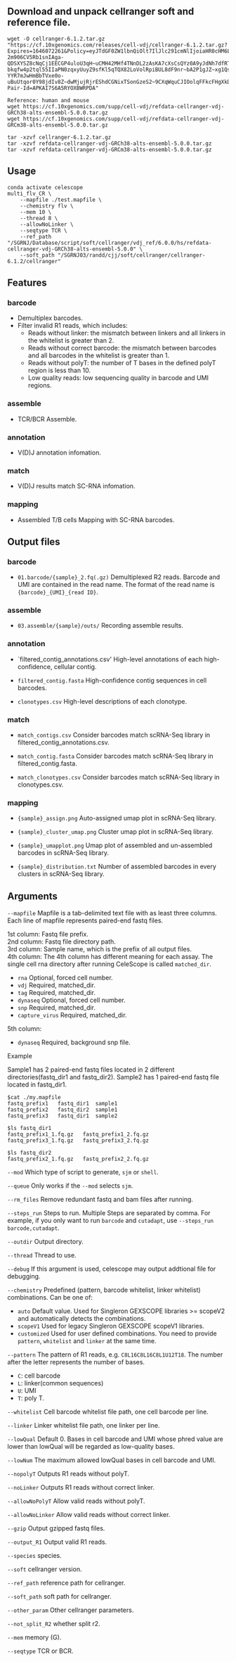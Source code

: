 ## Download and unpack cellranger soft and reference file.
```
wget -O cellranger-6.1.2.tar.gz "https://cf.10xgenomics.com/releases/cell-vdj/cellranger-6.1.2.tar.gz?Expires=1646072261&Policy=eyJTdGF0ZW1lbnQiOlt7IlJlc291cmNlIjoiaHR0cHM6Ly9jZi4xMHhnZW5vbWljcy5jb20vcmVsZWFzZXMvY2VsbC12ZGovY2VsbHJhbmdlci02LjEuMi50YXIuZ3oiLCJDb25kaXRpb24iOnsiRGF0ZUxlc3NUaGFuIjp7IkFXUzpFcG9jaFRpbWUiOjE2NDYwNzIyNjF9fX1dfQ__&Signature=Z-2m906CV5Rb1snIAga-QDSXYSZ8cNqCj1EECGP4uloU3qH~uCMH42MHf4TNnDL2zAsKA7cXsCsQYz0A9yJdNh7dfRT8ohpuAzASFx5Pj-bkqfw4p2tql55IIaPN0zqxyUuyZ9sfKl5qTQX82LoVolRpiBUL8dF9nr~bA2P1gJZ~xg1QssS7icR5MmTzvKKS5NYkezG8vWaTiEdXU0nuKI2ciZSX5GOMeIRW-YYR7mJwHmBbTVxe0o-uBuUtqor0Y98jdIv8Z~dwMjujRjrEShdCGNixTSonGzeS2~9CXqWquCJIOolqFFkcFHgXkD7ZWNfSXWbTxuF57rCsub98pA__&Key-Pair-Id=APKAI7S6A5RYOXBWRPDA"

Reference: human and mouse
wget https://cf.10xgenomics.com/supp/cell-vdj/refdata-cellranger-vdj-GRCh38-alts-ensembl-5.0.0.tar.gz
wget https://cf.10xgenomics.com/supp/cell-vdj/refdata-cellranger-vdj-GRCm38-alts-ensembl-5.0.0.tar.gz

tar -xzvf cellranger-6.1.2.tar.gz
tar -xzvf refdata-cellranger-vdj-GRCh38-alts-ensembl-5.0.0.tar.gz
tar -xzvf refdata-cellranger-vdj-GRCm38-alts-ensembl-5.0.0.tar.gz
```

## Usage

```
conda activate celescope
multi_flv_CR \
    --mapfile ./test.mapfile \
    --chemistry flv \
    --mem 10 \
    --thread 8 \
    --allowNoLinker \
    --seqtype TCR \
    --ref_path "/SGRNJ/Database/script/soft/cellranger/vdj_ref/6.0.0/hs/refdata-cellranger-vdj-GRCh38-alts-ensembl-5.0.0" \
    --soft_path "/SGRNJ03/randd/cjj/soft/cellranger/cellranger-6.1.2/cellranger" 
```
## Features
### barcode

- Demultiplex barcodes.
- Filter invalid R1 reads, which includes:
    - Reads without linker: the mismatch between linkers and all linkers in the whitelist is greater than 2.  
    - Reads without correct barcode: the mismatch between barcodes and all barcodes in the whitelist is greater than 1.  
    - Reads without polyT: the number of T bases in the defined polyT region is less than 10.
    - Low quality reads: low sequencing quality in barcode and UMI regions.


### assemble

- TCR/BCR Assemble.


### annotation

- V(D)J annotation infomation.


### match

- V(D)J results match SC-RNA infomation.


### mapping

- Assembled T/B cells Mapping with SC-RNA barcodes.


## Output files
### barcode

- `01.barcode/{sample}_2.fq(.gz)` Demultiplexed R2 reads. Barcode and UMI are contained in the read name. The format of 
the read name is `{barcode}_{UMI}_{read ID}`.

### assemble
- `03.assemble/{sample}/outs/` Recording assemble results.

### annotation
- `filtered_contig_annotations.csv' High-level annotations of each high-confidence, cellular contig.

- `filtered_contig.fasta` High-confidence contig sequences in cell barcodes.

- `clonotypes.csv` High-level descriptions of each clonotype.

### match
- `match_contigs.csv` Consider barcodes match scRNA-Seq library in filtered_contig_annotations.csv.

- `match_contig.fasta` Consider barcodes match scRNA-Seq library in filtered_contig.fasta.

- `match_clonotypes.csv` Consider barcodes match scRNA-Seq library in clonotypes.csv.

### mapping
- `{sample}_assign.png` Auto-assigned umap plot in scRNA-Seq library.

- `{sample}_cluster_umap.png` Cluster umap plot in scRNA-Seq library.

- `{sample}_umapplot.png` Umap plot of assembled and un-assembled barcodes in scRNA-Seq library.

- `{sample}_distribution.txt` Number of assembled barcodes in every clusters in scRNA-Seq library.

## Arguments
`--mapfile` Mapfile is a tab-delimited text file with as least three columns. Each line of mapfile represents paired-end fastq files.

1st column: Fastq file prefix.  
2nd column: Fastq file directory path.  
3rd column: Sample name, which is the prefix of all output files.  
4th column: The 4th column has different meaning for each assay. The single cell rna directory after running CeleScope is called `matched_dir`.

- `rna` Optional, forced cell number.
- `vdj` Required, matched_dir.
- `tag` Required, matched_dir.
- `dynaseq` Optional, forced cell number.
- `snp` Required, matched_dir.
- `capture_virus` Required, matched_dir.

5th column:
- `dynaseq` Required, background snp file.

Example

Sample1 has 2 paired-end fastq files located in 2 different directories(fastq_dir1 and fastq_dir2). Sample2 has 1 paired-end fastq file located in fastq_dir1.
```
$cat ./my.mapfile
fastq_prefix1	fastq_dir1	sample1
fastq_prefix2	fastq_dir2	sample1
fastq_prefix3	fastq_dir1	sample2

$ls fastq_dir1
fastq_prefix1_1.fq.gz	fastq_prefix1_2.fq.gz
fastq_prefix3_1.fq.gz	fastq_prefix3_2.fq.gz

$ls fastq_dir2
fastq_prefix2_1.fq.gz	fastq_prefix2_2.fq.gz
```

`--mod` Which type of script to generate, `sjm` or `shell`.

`--queue` Only works if the `--mod` selects `sjm`.

`--rm_files` Remove redundant fastq and bam files after running.

`--steps_run` Steps to run. Multiple Steps are separated by comma. For example, if you only want to run `barcode` and `cutadapt`, 
use `--steps_run barcode,cutadapt`.

`--outdir` Output directory.

`--thread` Thread to use.

`--debug` If this argument is used, celescope may output addtional file for debugging.

`--chemistry` Predefined (pattern, barcode whitelist, linker whitelist) combinations. Can be one of:  
- `auto` Default value. Used for Singleron GEXSCOPE libraries >= scopeV2 and automatically detects the combinations.  
- `scopeV1` Used for legacy Singleron GEXSCOPE scopeV1 libraries.  
- `customized` Used for user defined combinations. You need to provide `pattern`, `whitelist` and `linker` at the 
same time.

`--pattern` The pattern of R1 reads, e.g. `C8L16C8L16C8L1U12T18`. The number after the letter represents the number 
        of bases.  
- `C`: cell barcode  
- `L`: linker(common sequences)  
- `U`: UMI    
- `T`: poly T.

`--whitelist` Cell barcode whitelist file path, one cell barcode per line.

`--linker` Linker whitelist file path, one linker per line.

`--lowQual` Default 0. Bases in cell barcode and UMI whose phred value are lower than lowQual will be regarded as low-quality bases.

`--lowNum` The maximum allowed lowQual bases in cell barcode and UMI.

`--nopolyT` Outputs R1 reads without polyT.

`--noLinker` Outputs R1 reads without correct linker.

`--allowNoPolyT` Allow valid reads without polyT.

`--allowNoLinker` Allow valid reads without correct linker.

`--gzip` Output gzipped fastq files.

`--output_R1` Output valid R1 reads.

`--species` species.

`--soft` cellranger version.

`--ref_path` reference path for cellranger.

`--soft_path` soft path for cellranger.

`--other_param` Other cellranger parameters.

`--not_split_R2` whether split r2.

`--mem` memory (G).

`--seqtype` TCR or BCR.

